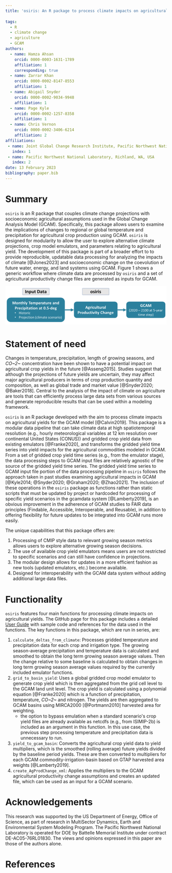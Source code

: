 ```yaml
---
title: 'osiris: An R package to process climate impacts on agricultural yields for the Global Change Analysis Model'

tags:
  - R
  - climate change
  - agriculture
  - GCAM
authors:
  - name: Hamza Ahsan
    orcid: 0000-0003-1631-1789
    affiliation: 1
    corresponding: true
  - name: Zarrar Khan
    orcid: 0000-0002-8147-8553
    affiliation: 1
  - name: Abigail Snyder
    orcid: 0000-0002-9034-9948
    affiliation: 1 
  - name: Page Kyle
    orcid: 0000-0002-1257-8358
    affiliation: 1 
  - name: Chris Vernon
    orcid: 0000-0002-3406-6214
    affiliation: 2  
affiliations:
 - name: Joint Global Change Research Institute, Pacific Northwest National Laboratory, College Park, MD, USA
   index: 1
 - name: Pacific Northwest National Laboratory, Richland, WA, USA
   index: 2
date: 13 February 2023
bibliography: paper.bib
---
```


# Summary

`osiris` is an R package that couples climate change projections with socioeconomic agricultural assumptions used in the Global Change Analysis Model (GCAM). Specifically, this package allows users to examine the implications of changes to regional or global temperature and precipitation for agricultural crop production using GCAM. `osiris` is designed for modularity to allow the user to explore alternative climate projections, crop model emulators, and parameters relating to agricultural yield. The development of this package is part of a broader effort to to provide reproducible, updatable data processing for analyzing the impacts of climate [@Jones2023] and socioeconomic change on the coevolution of future water, energy, and land systems using GCAM. Figure 1 shows a generic workflow where climate data are processed by `osiris` and a set of agricultural productivity change files are generated as inputs for GCAM.

![Figure 1: Climate data are processed to generate agricultural productivity change inputs for GCAM.](osiris_workflow.png)

# Statement of need

Changes in temperature, precipitation, length of growing seasons, and *CO~2~* concentration have been shown to have a potential impact on agricultural crop yields in the future [@Asseng2015]. Studies suggest that although the projections of future yields are uncertain, they may affect major agricultural producers in terms of crop production quantity and composition, as well as global trade and market value [@Snyder2020; @Baker2018]. Central to the analysis of the impact of climate on agriculture are tools that can efficiently process large data sets from various sources and generate reproducible results that can be used within a modeling framework.

`osiris` is an R package developed with the aim to process climate impacts on agricultural yields for the GCAM model [@Calvin2019]. This package is a modular data pipeline that can take climate data at high spatiotemporal resolution (e.g., hourly meteorological variables at 12 km resolution over continental United States (CONUS)) and gridded crop yield data from existing emulators [@Franke2020], and transforms the gridded yield time series into yield impacts for the agricultural commodities modeled in GCAM. From a set of gridded crop yield time series (e.g., from the emulator stage), the data processing steps to GCAM input files are relatively agnostic of the source of the gridded yield time series. The gridded yield time series to GCAM input file portion of the data processing pipeline in `osiris` follows the approach taken in past studies examining agricultural impacts in GCAM [@Kyle2014; @Snyder2020; @Graham2020; @Zhao2021]. The inclusion of these operations in the `osiris` package as functions rather than static scripts that must be updated by project or hardcoded for processing of specific yield scenarios in the gcamdata system [@Lamberty2019], is an obvious improvement in the adherence of GCAM studies to FAIR data principles (Findable, Accessible, Interoperable, and Reusable), in addition to offering flexibility for future updates to be integrated into GCAM runs more easily.

The unique capabilities that this package offers are:

1.  Processing of CMIP style data to relevant growing season metrics allows users to explore alternative growing season decisions.
2.  The use of available crop yield emulators means users are not restricted to specific scenarios and can still have confidence in projections.
3.  The modular design allows for updates in a more efficient fashion as new tools (updated emulators, etc.) become available.
4.  Designed for interoperability with the GCAM data system without adding additional large data files.

# Functionality

`osiris` features four main functions for processing climate impacts on agricultural yields. The GitHub page for this package includes a detailed [User Guide](https://jgcri.github.io/osiris/articles/vignette.html) with sample code and references for the data used in the functions. The key functions in this package, which are run in series, are:

1.  `calculate_deltas_from_climate`: Processes gridded temperature and precipitation data for each crop and irrigation type. The growing season-average precipitation and temperature data is calculated and smoothed to obtain the long term growing season average values. Then the change relative to some baseline is calculated to obtain changes in long term growing season average values required by the currently included emulator functions.
2.  `grid_to_basin_yield`: Uses a global gridded crop model emulator to generate crop yield which is then aggregated from the grid cell level to the GCAM land unit level. The crop yield is calculated using a polynomial equation [@Franke2020] which is a function of precipitation, temperature, *CO~2~* and nitrogen. The yields are then aggregated to GCAM basins using MIRCA2000 [@Portmann2010] harvested area for weighting.
    -   the option to bypass emulation when a standard scenario's crop yield files are already available as netcdfs (e.g., from ISIMIP-2b) is included as an argument in this function. In this use case, the previous step processing temperature and precipitation data is unnecessary to run.
3.  `yield_to_gcam_basin`: Converts the agricultural crop yield data to yield multipliers, which is the smoothed (rolling average) future yields divided by the baseline period yields. These are then converted to multipliers for each GCAM commodity-irrigation-basin based on GTAP harvested area weights [@Lamberty2019].
4.  `create_AgProdChange_xml`: Applies the multipliers to the GCAM agricultural productivity change assumptions and creates an updated file, which can be used as an input for a GCAM scenario.

# Acknowledgements

This research was supported by the US Department of Energy, Office of Science, as part of research in MultiSector Dynamics, Earth and Environmental System Modeling Program. The Pacific Northwest National Laboratory is operated for DOE by Battelle Memorial Institute under contract DE-AC05-76RL01830. The views and opinions expressed in this paper are those of the authors alone.

# References
